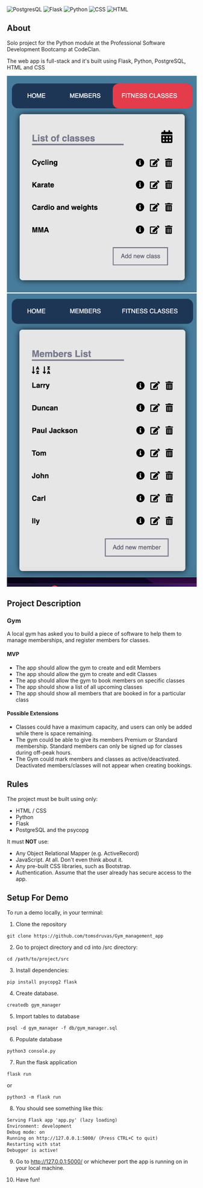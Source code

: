 ![PostgresQL](https://img.shields.io/badge/PostgreSQL-v14.0-red?style=appveyor&logo=postgresql&logoColor=white)
![Flask](https://img.shields.io/badge/Flask-2.0.2+-black?style=appveyor&logo=flask&logoColor=white?)
![Python](https://img.shields.io/badge/python-v3.9+-blue.svg?style=appveyor)
![CSS](https://img.shields.io/badge/CSS3-1572B6??&style=appveyor&logo=css3&logoColor=white)
![HTML](https://img.shields.io/badge/HTML5-E34F26??style=appveyor&logo=html5&logoColor=white+)

## About

Solo project for the Python module at the Professional Software Development Bootcamp at CodeClan.

The web app is full-stack and it's built using Flask, Python, PostgreSQL, HTML and CSS

![Alt text](/planning_and_dev/class_list.png?raw=true "Class List")
![Alt text](/planning_and_dev/members_list.png?raw=true "Members List")


## Project Description

### Gym

A local gym has asked you to build a piece of software to help them to manage memberships, and register members for classes.

#### MVP

- The app should allow the gym to create and edit Members
- The app should allow the gym to create and edit Classes
- The app should allow the gym to book members on specific classes
- The app should show a list of all upcoming classes
- The app should show all members that are booked in for a particular class

#### Possible Extensions

- Classes could have a maximum capacity, and users can only be added while there is space remaining.
- The gym could be able to give its members Premium or Standard membership. Standard members can only be signed up for classes during off-peak hours.
- The Gym could mark members and classes as active/deactivated. Deactivated members/classes will not appear when creating bookings. 

## Rules

The project must be built using only:

* HTML / CSS
* Python
* Flask
* PostgreSQL and the psycopg

It must **NOT** use:

* Any Object Relational Mapper (e.g. ActiveRecord)
* JavaScript. At all. Don't even think about it.
* Any pre-built CSS libraries, such as Bootstrap.
* Authentication. Assume that the user already has secure access to the app.

## Setup For Demo

To run a demo locally, in your terminal:

1. Clone the repository
```
git clone https://github.com/tomsdruvas/Gym_management_app
```
2. Go to project directory and cd into /src directory:
```
cd /path/to/project/src
```
3. Install dependencies:
```
pip install psycopg2 flask
```
4. Create database.
```
createdb gym_manager
```
5. Import tables to database
```
psql -d gym_manager -f db/gym_manager.sql
```
6. Populate database
```
python3 console.py
```
7. Run the flask application
```
flask run
```
or
```
python3 -m flask run
```
8. You should see something like this:

```
Serving Flask app 'app.py' (lazy loading)
Environment: development
Debug mode: on
Running on http://127.0.0.1:5000/ (Press CTRL+C to quit)
Restarting with stat
Debugger is active!
```

9. Go to http://127.0.0.1:5000/ or whichever port the 
app is running on in your local machine.

10. Have fun!

